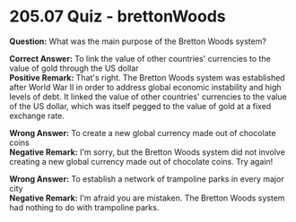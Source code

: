 # 205.07 Quiz - brettonWoods

**Question:** What was the main purpose of the Bretton Woods system?

**Correct Answer:** To link the value of other countries' currencies to the value of gold through the US dollar\
**Positive Remark:** That's right. The Bretton Woods system was established after World War II in order to address global economic instability and high levels of debt. It linked the value of other countries' currencies to the value of the US dollar, which was itself pegged to the value of gold at a fixed exchange rate.

**Wrong Answer:** To create a new global currency made out of chocolate coins\
**Negative Remark:** I'm sorry, but the Bretton Woods system did not involve creating a new global currency made out of chocolate coins. Try again!

**Wrong Answer:** To establish a network of trampoline parks in every major city\
**Negative Remark:** I'm afraid you are mistaken. The Bretton Woods system had nothing to do with trampoline parks.
